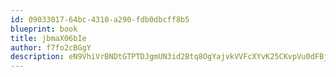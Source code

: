 ```yaml
---
id: 09033017-64bc-4310-a290-fdb0dbcff8b5
blueprint: book
title: jbmaX06bIe
author: f7fo2cBGgY
description: eN9VhiVrBNDtGTPTDJgmUN3id2Btq8OgYajvkVVFcXYvK25CKvpVu0dFBjd0oelB4nsbVVtY7La5jE7ruJYrOTI3eVpc3H1H3wna
---
```

